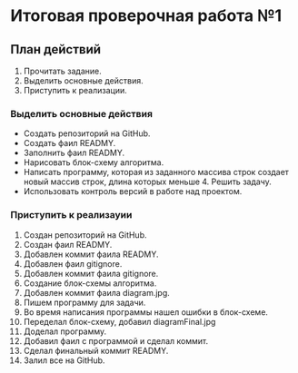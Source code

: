 # Итоговая проверочная работа №1

## План действий

1. Прочитать задание.
2. Выделить основные действия.
3. Приступить к реализации.

### Выделить основные действия

- Создать репозиторий на GitHub.
- Создать фаил READMY.
- Заполнить фаил READMY.
- Нарисовать блок-схему алгоритма.
- Написать программу, которая из заданного массива строк создает новый массив строк, длина которых меньше 4. Решить задачу.
- Использовать контроль версий в работе над проектом.

### Приступить к реализауии

1. Создан репозиторий на GitHub.
2. Создан фаил READMY.
3. Добавлен коммит фаила READMY.
4. Добавлен фаил gitignore.
5. Добавлен коммит фаила gitignore.
6. Создание блок-схемы алгоритма.
7. Добавлен коммит фаила diagram.jpg.
8. Пишем программу для задачи.
9. Во время написания программы нашел ошибки в блок-схеме.
10. Переделал блок-схему, добавил diagramFinal.jpg
11. Доделал программу.
12. Добавил фаил c программой и сделал коммит.
13. Сделал финальный коммит READMY.
14. Залил все на GitHub.

